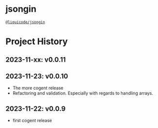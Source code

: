 # jsongin
[`@liquicode/jsongin`](https://github.com/liquicode/jsongin)


# Project History


2023-11-xx: v0.0.11
---------------------------------------------------------------------



2023-11-23: v0.0.10
---------------------------------------------------------------------

- The more cogent release
- Refactoring and validation. Especially with regards to handling arrays.


2023-11-22: v0.0.9
---------------------------------------------------------------------

- first cogent release

